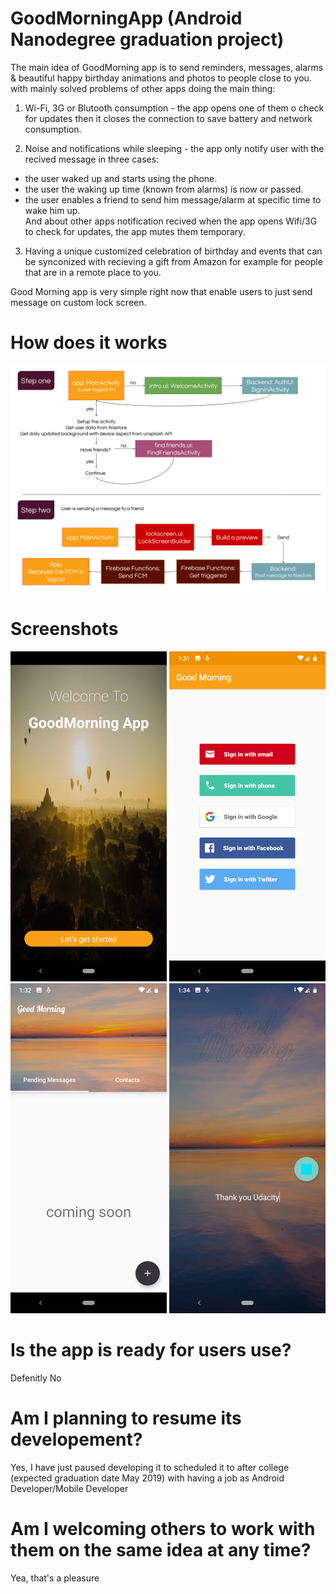 # GoodMorningApp (Android Nanodegree graduation project)
The main idea of GoodMorning app is to send reminders, messages, alarms & beautiful happy birthday animations and photos to people close to you. with mainly solved problems of other apps doing the main thing:

1. Wi-Fi, 3G or Blutooth consumption - the app opens one of them o check for updates then it closes the connection to save battery and network consumption.

2. Noise and notifications while sleeping - the app only notify user with the recived message in three cases:
- the user waked up and starts using the phone.
- the user the waking up time (known from alarms) is now or passed.
- the user enables a friend to send him message/alarm at specific time to wake him up.  
And about other apps notification recived when the app opens Wifi/3G to check for updates, the app mutes them temporary. 

3. Having a unique customized celebration of birthday and events that can be synconized with recieving a gift from Amazon for example for people that are in a remote place to you.


Good Morning app is very simple right now that enable users to just send message on custom lock screen.

# How does it works
<img src="/photos/GoodMorningApp%20-%20How%20does%20it%20works.png">

# Screenshots
<img src="/photos/Screenshot%201.png" width="250">  <img src="/photos/Screenshot%202.png" width="250">  <img src="/photos/Screenshot%203.png" width="250">  <img src="/photos/Screenshot%204.png" width="250">

# Is the app is ready for users use?
Defenitly No

# Am I planning to resume its developement?
Yes, I have just paused developing it to scheduled it to after college (expected graduation date May 2019) with having a job as Android Developer/Mobile Developer

# Am I welcoming others to work with them on the same idea at any time?
Yea, that's a pleasure
